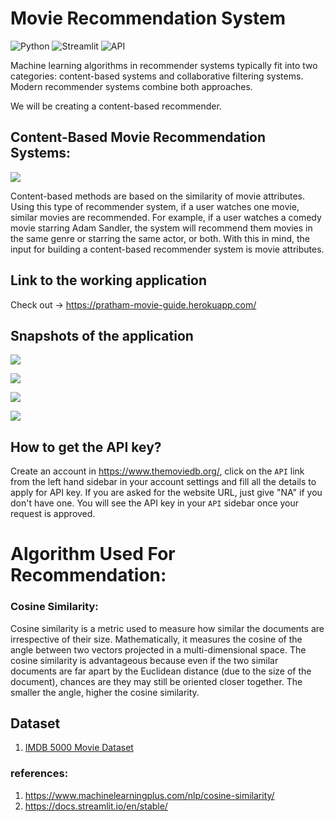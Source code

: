 # Movie Recommendation System

![Python](https://img.shields.io/badge/Python-3.9-blueviolet)
![Streamlit](https://static.streamlit.io/badges/streamlit_badge_black_white.svg)
![API](https://img.shields.io/badge/API-TMDB-fcba03)

Machine learning algorithms in recommender systems typically fit into two categories: content-based systems and collaborative filtering systems. Modern recommender systems combine both approaches.

We will be creating a content-based recommender.

## Content-Based Movie Recommendation Systems:

![](https://github.com/pr-atha-m/Movie_recommendation_system/blob/main/Images/Content1.png)

Content-based methods are based on the similarity of movie attributes. Using this type of recommender system, if a user watches one movie, similar movies are recommended. For example, if a user watches a comedy movie starring Adam Sandler, the system will recommend them movies in the same genre or starring the same actor, or both. With this in mind, the input for building a content-based recommender system is movie attributes.

## Link to the working application
Check out -> https://pratham-movie-guide.herokuapp.com/

## Snapshots of the application


![](https://github.com/pr-atha-m/Movie_recommendation_system/blob/main/Images/Screenshot_20211001-173712.png)

 
![](https://github.com/pr-atha-m/Movie_recommendation_system/blob/main/Images/Screenshot_20211001-173728.png)


![](https://github.com/pr-atha-m/Movie_recommendation_system/blob/main/Images/Screenshot_20211001-173744.png)


![](https://github.com/pr-atha-m/Movie_recommendation_system/blob/main/Images/Screenshot_20211001-173758.png)

## How to get the API key?

Create an account in https://www.themoviedb.org/, click on the `API` link from the left hand sidebar in your account settings and fill all the details to apply for API key. If you are asked for the website URL, just give "NA" if you don't have one. You will see the API key in your `API` sidebar once your request is approved.

# Algorithm Used For Recommendation:

### Cosine Similarity:
Cosine similarity is a metric used to measure how similar the documents are irrespective of their size. Mathematically, it measures the cosine of the angle between two vectors projected in a multi-dimensional space. The cosine similarity is advantageous because even if the two similar documents are far apart by the Euclidean distance (due to the size of the document), chances are they may still be oriented closer together. The smaller the angle, higher the cosine similarity.


## Dataset 
1. [IMDB 5000 Movie Dataset](https://www.kaggle.com/carolzhangdc/imdb-5000-movie-dataset)


### references:
1. https://www.machinelearningplus.com/nlp/cosine-similarity/
2. https://docs.streamlit.io/en/stable/

